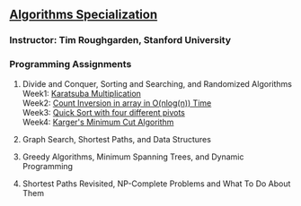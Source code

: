 ## [Algorithms Specialization](https://www.coursera.org/specializations/algorithms)  
### Instructor: Tim Roughgarden, Stanford University  
  
### Programming Assignments  
1. Divide and Conquer, Sorting and Searching, and Randomized Algorithms  
    Week1: [Karatsuba Multiplication](https://github.com/sijoonlee/algorithm_study/tree/master/Algorithm_Coursera/Divide_and_Conquer/Assignment1)  
    Week2: [Count Inversion in array in O(nlog(n)) Time](https://github.com/sijoonlee/algorithm_study/tree/master/Algorithm_Coursera/Divide_and_Conquer/Assignment2)    
    Week3: [Quick Sort with four different pivots](https://github.com/sijoonlee/algorithm_study/tree/master/Algorithm_Coursera/Divide_and_Conquer/Assignment3)  
    Week4: [Karger's Minimum Cut Algorithm](https://github.com/sijoonlee/algorithm_study/tree/master/Algorithm_Coursera/Divide_and_Conquer/Assignment4)   

2. Graph Search, Shortest Paths, and Data Structures  
  
3. Greedy Algorithms, Minimum Spanning Trees, and Dynamic Programming  
  
4. Shortest Paths Revisited, NP-Complete Problems and What To Do About Them  

